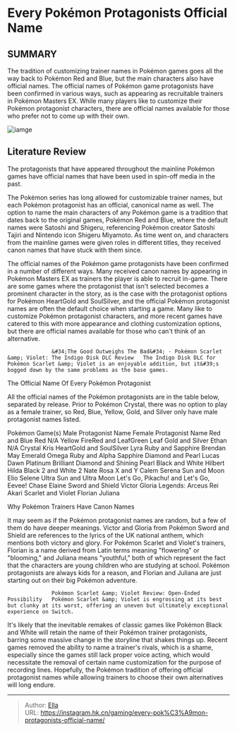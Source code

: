 # Every Pokémon Protagonists Official Name


## SUMMARY 



  The tradition of customizing trainer names in Pokémon games goes all the way back to Pokémon Red and Blue, but the main characters also have official names.   The official names of Pokémon game protagonists have been confirmed in various ways, such as appearing as recruitable trainers in Pokémon Masters EX.   While many players like to customize their Pokémon protagonist characters, there are official names available for those who prefer not to come up with their own.  

![iamge](https://static1.srcdn.com/wordpress/wp-content/uploads/2024/01/_1-every-pok-mon-protagonist-s-official-name.jpg)

## Literature Review

The protagonists that have appeared throughout the mainline Pokémon games have official names that have been used in spin-off media in the past.




The Pokémon series has long allowed for customizable trainer names, but each Pokémon protagonist has an official, canonical name as well. The option to name the main characters of any Pokémon game is a tradition that dates back to the original games, Pokémon Red and Blue, where the default names were Satoshi and Shigeru, referencing Pokémon creator Satoshi Tajiri and Nintendo icon Shigeru Miyamoto. As time went on, and characters from the mainline games were given roles in different titles, they received canon names that have stuck with them since.




The official names of the Pokémon game protagonists have been confirmed in a number of different ways. Many received canon names by appearing in Pokémon Masters EX as trainers the player is able to recruit in-game. There are some games where the protagonist that isn&#39;t selected becomes a prominent character in the story, as is the case with the protagonist options for Pokémon HeartGold and SoulSilver, and the official Pokémon protagonist names are often the default choice when starting a game. Many like to customize Pokémon protagonist characters, and more recent games have catered to this with more appearance and clothing customization options, but there are official names available for those who can&#39;t think of an alternative.

                  &#34;The Good Outweighs The Bad&#34; - Pokémon Scarlet &amp; Violet: The Indigo Disk DLC Review   The Indigo Disk DLC for Pokémon Scarlet &amp; Violet is an enjoyable addition, but it&#39;s bogged down by the same problems as the base games.   





 The Official Name Of Every Pokémon Protagonist 
          

All the official names of the Pokémon protagonists are in the table below, separated by release. Prior to Pokémon Crystal, there was no option to play as a female trainer, so Red, Blue, Yellow, Gold, and Silver only have male protagonist names listed.

 Pokémon Game(s)  Male Protagonist Name  Female Protagonist Name   Red and Blue  Red  N/A   Yellow   FireRed and LeafGreen  Leaf   Gold and Silver  Ethan  N/A   Crystal  Kris   HeartGold and SoulSilver  Lyra   Ruby and Sapphire  Brendan  May   Emerald   Omega Ruby and Alpha Sapphire   Diamond and Pearl  Lucas  Dawn   Platinum   Brilliant Diamond and Shining Pearl   Black and White  Hilbert  Hilda   Black 2 and White 2  Nate  Rosa   X and Y  Calem  Serena   Sun and Moon  Elio  Selene   Ultra Sun and Ultra Moon   Let&#39;s Go, Pikachu! and Let&#39;s Go, Eevee!  Chase  Elaine   Sword and Shield  Victor  Gloria   Legends: Arceus  Rei  Akari   Scarlet and Violet  Florian  Juliana   








 Why Pokémon Trainers Have Canon Names 
          

It may seem as if the Pokémon protagonist names are random, but a few of them do have deeper meanings. Victor and Gloria from Pokémon Sword and Shield are references to the lyrics of the UK national anthem, which mentions both victory and glory. For Pokémon Scarlet and Violet&#39;s trainers, Florian is a name derived from Latin terms meaning &#34;flowering&#34; or &#34;blooming,&#34; and Juliana means &#34;youthful,&#34; both of which represent the fact that the characters are young children who are studying at school. Pokémon protagonists are always kids for a reason, and Florian and Juliana are just starting out on their big Pokémon adventure.

                  Pokémon Scarlet &amp; Violet Review: Open-Ended Possibility   Pokémon Scarlet &amp; Violet is engrossing at its best but clunky at its worst, offering an uneven but ultimately exceptional experience on Switch.   




It&#39;s likely that the inevitable remakes of classic games like Pokémon Black and White will retain the name of their Pokémon trainer protagonists, barring some massive change in the storyline that shakes things up. Recent games removed the ability to name a trainer&#39;s rivals, which is a shame, especially since the games still lack proper voice acting, which would necessitate the removal of certain name customization for the purpose of recording lines. Hopefully, the Pokémon tradition of offering official protagonist names while allowing trainers to choose their own alternatives will long endure.



---

> Author: [Ella](https://instagram.hk.cn/)  
> URL: https://instagram.hk.cn/gaming/every-pok%C3%A9mon-protagonists-official-name/  

